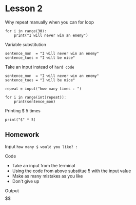 # Lesson 2

Why repeat manually when you can for loop
```
for i in range(30):
    print("I will never win an enemy")
```

Variable substitution
```
sentence_mon  = "I will never win an enemy"
sentence_tues = "I will be nice"
```

Take an input instead of `hard code`
```
sentence_mon  = "I will never win an enemy"
sentence_tues = "I will be nice"

repeat = input("how many times : ")

for i in range(int(repeat)):
    print(sentence_mon)
```

Printing $ 5 times
```
print("$" * 5)
```

## Homework

Input
`how many $ would you like? :`

Code

* Take an input from the terminal
* Using the code from above substitue 5 with the input value
* Make as many mistakes as you like
* Don't give up

Output
$$$$$$
